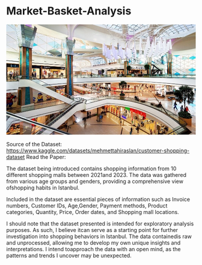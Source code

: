 # Market-Basket-Analysis

![turkey mall](images/turkey-mall.jpeg)

Source of the Dataset: https://www.kaggle.com/datasets/mehmettahiraslan/customer-shopping-dataset
Read the Paper: 

The dataset being introduced contains shopping information from 10 different shopping malls between 2021and 2023. The data was gathered from various age groups and genders, providing a comprehensive view ofshopping habits in Istanbul.

Included in the dataset are essential pieces of information such as Invoice numbers, Customer IDs, Age,Gender, Payment methods, Product categories, Quantity, Price, Order dates, and Shopping mall locations.

I should note that the dataset presented is intended for exploratory analysis purposes. As such, I believe itcan serve as a starting point for further investigation into shopping behaviors in Istanbul. The data containedis raw and unprocessed, allowing me to develop my own unique insights and interpretations. I intend toapproach the data with an open mind, as the patterns and trends I uncover may be unexpected.
